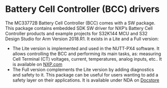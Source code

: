 # Battery Cell Controller (BCC) drivers

The MC33772B Battery Cell Controller (BCC) comes with a SW package. This package contains embedded SDK SW driver for NXP’s Battery Cell Controller products and example projects for S32K144 MCU and S32 Design Studio for Arm Version 2018.R1. It exists in a Lite and a Full version:

* The Lite version is implemented and used in the NUTT-PX4 software. It allows controlling the BCC and performing its main tasks, as: measuring Cell Terminal (CT) voltages, current, temperatures, analog inputs, etc.. It is available on [NXP.com](https://www.nxp.com/design/analog-expert-software-and-tools/sdk-analog-expert-drivers/embedded-sw-battery-cell-controller-software-driver-for-mc33771b-mc33772b:EMBEDDED-SW-BCC)
* The Full version complements the Lite version by adding diagnostics and safety to it. This package can be useful for users wanting to add a safety layer on their applications. It is available under NDA on [Docstore](https://www.docstore.nxp.com/products?path=/content/docstore/product-hierarchy/Automotive-Battery-Management/MC33771--MC33772--MC33664\&folderuuid=10722735-c3a3-47dd-a794-8eec20db8c66)

